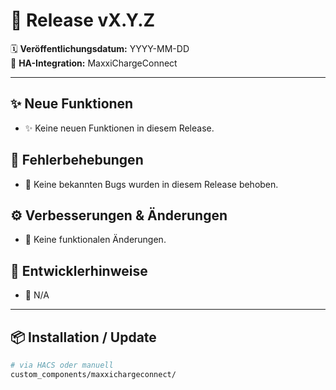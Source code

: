# 🚀 Release vX.Y.Z

🗓 **Veröffentlichungsdatum:** YYYY-MM-DD  
🔧 **HA-Integration:** MaxxiChargeConnect  

---

## ✨ Neue Funktionen
<!-- Neue Features, Funktionen oder Erweiterungen -->
- ✨ Keine neuen Funktionen in diesem Release.

## 🐛 Fehlerbehebungen
<!-- Gefixte Bugs, regressions, kritische Probleme -->
- 🐞 Keine bekannten Bugs wurden in diesem Release behoben.

## ⚙️ Verbesserungen & Änderungen
<!-- Refactorings, UI-Optimierungen, kleinere Updates -->
- 🔧 Keine funktionalen Änderungen.

## 🧪 Entwicklerhinweise
<!-- Technische Infos für Entwickler oder Power-User -->
- 🧰 N/A

---

## 📦 Installation / Update

```bash
# via HACS oder manuell
custom_components/maxxichargeconnect/
